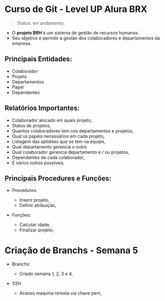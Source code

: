 <h1> Curso de Git - Level UP Alura BRX </h1>

> Status: em andamento;


* O **projeto BRH** é um sistema de gestão de recursos humanos. 
* Seu objetivo é permitir a gestão dos colaboradores e departamentos da empresa. 

<h2>Principais Entidades: </h2>

* Colaborador
* Projeto
* Departamentos
* Papel
* Dependentes

<h2>Relatórios Importantes: </h2>

* Colaborador alocado em quais projeto, 
* Status de projetos, 
* Quantos colaboradores tem nos departamentos e projetos,
* Qual os papéis necessários em cada projeto,
* Listagem das aptidões que se tem na equipe,
* Qual departamento gerencia o outro
* Qual colaborador gerencia departamento e / ou projetos,
* Dependentes de cada colaborador,
* E vários outros possíveis.

<h2>Principais Procedures e Funções: </h2>

- Procedures:
    * Inserir projeto,
    * Definir atribuição,


- Funções:
    * Calcular idade, 
    * Finalizar projeto,     

<h1> Criação de Branchs - Semana 5 </h1>

- Branchs:
    * Criado semana 1, 2, 3 e 4,
    
- SSH 
   * Acesso maquina remota via chave pem, 
